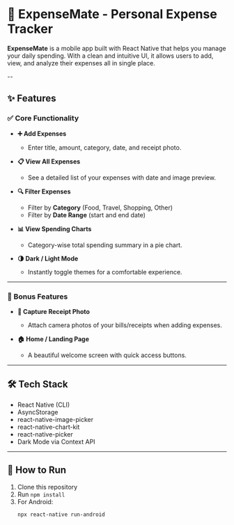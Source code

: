 # 📱 ExpenseMate - Personal Expense Tracker

**ExpenseMate** is a mobile app built with React Native that helps you manage your daily spending. With a clean and intuitive UI, it allows users to add, view, and analyze their expenses all in single place.

--

## ✨ Features

### ✅ Core Functionality

- **➕ Add Expenses**
  - Enter title, amount, category, date, and receipt photo.
  
- **📋 View All Expenses**
  - See a detailed list of your expenses with date and image preview.

- **🔍 Filter Expenses**
  - Filter by **Category** (Food, Travel, Shopping, Other)
  - Filter by **Date Range** (start and end date)

- **📊 View Spending Charts**
  - Category-wise total spending summary in a pie chart.

- **🌗 Dark / Light Mode**
  - Instantly toggle themes for a comfortable experience.

---

### 🔧 Bonus Features

- **📸 Capture Receipt Photo**
  - Attach camera photos of your bills/receipts when adding expenses.

- **🏠 Home / Landing Page**
  - A beautiful welcome screen with quick access buttons.

---

## 🛠️ Tech Stack

- React Native (CLI)
- AsyncStorage
- react-native-image-picker
- react-native-chart-kit
- react-native-picker
- Dark Mode via Context API

---

## 📲 How to Run

1. Clone this repository
2. Run `npm install`
3. For Android:
   ```bash
   npx react-native run-android

